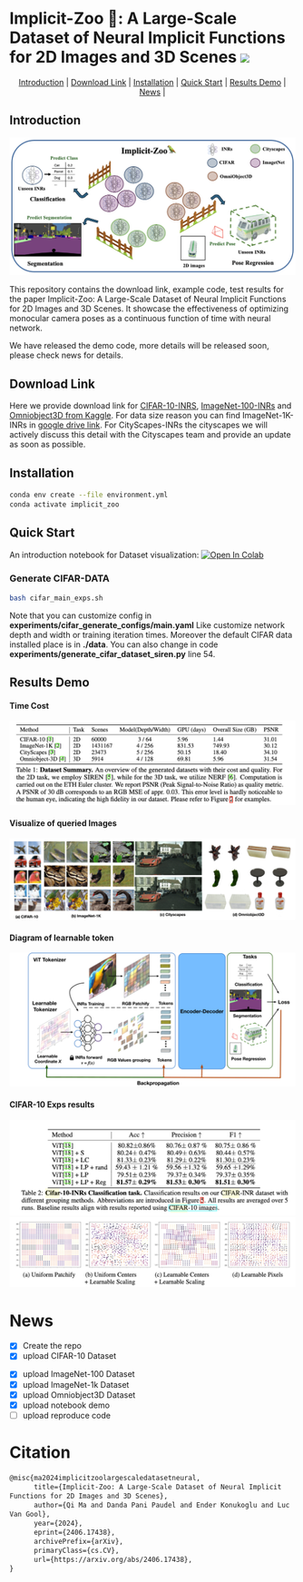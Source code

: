<h1 align="left">Implicit-Zoo 🦜: A Large-Scale Dataset of Neural Implicit Functions for 2D Images and 3D Scenes
 <a href="#Arxiv"><img  src="https://img.shields.io/badge/arXiv-Paper-<COLOR>.svg" ></a> </h1> 

<p align="center">
  <a href="#introduction">Introduction</a> |
  <a href="#download-link">Download Link</a> |
  <a href="#installation">Installation</a> |
  <a href="#quick-start">Quick Start</a> |
  <a href="#results-demo">Results Demo</a> |
  <a href="#news">News</a> |
  <!-- <a href="#statement">Statement</a> |
  <a href="#reference">Reference</a> -->
</p>




## Introduction
![Local Image](/asset/application.png)


This repository contains the download link, example code, test results for the paper Implicit-Zoo: A Large-Scale Dataset of Neural Implicit Functions for 2D Images and 3D Scenes. It showcase the effectiveness of optimizing monocular camera poses as a continuous function of time with neural network.

We have released the demo code, more details will be released soon, please check news for details.

## Download Link
Here we provide download link for [CIFAR-10-INRS](https://www.kaggle.com/datasets/alexanderqi/cifar10-inrs-dataset/data), [ImageNet-100-INRs](https://www.kaggle.com/datasets/alexanderqi/imagenet100-inrs-dataset) and [Omniobject3D from Kaggle](https://www.kaggle.com/datasets/alexanderqi/omniobject-inrs/data). For data size reason you can find ImageNet-1K-INRs in [google drive link](https://drive.google.com/drive/folders/1VJ9LMzFb1uiizhS9BzHUN4w-_R1-qyil?usp=drive_link). For CityScapes-INRs the cityscapes we will actively discuss this detail with the Cityscapes team and provide an update as soon as possible.


## Installation
```bash
conda env create --file environment.yml
conda activate implicit_zoo
```

## Quick Start
An introduction notebook for Dataset visualization: 
[![Open In Colab](https://colab.research.google.com/assets/colab-badge.svg)](https://colab.research.google.com/github/qimaqi/Implicit-Zoo/blob/main/notebooks/data_visualization_demo.ipynb)



### Generate CIFAR-DATA
```bash
bash cifar_main_exps.sh
```
Note that you can customize config in **experiments/cifar_generate_configs/main.yaml**  Like customize network depth and width or training iteration times. Moreover the default CIFAR data installed place is in **./data**.  You can also change in code  **experiments/generate_cifar_dataset_siren.py** line 54.


## Results Demo
#### Time Cost
![Local Image](/asset/time-cost.png)
#### Visualize of queried Images 
![Local Image](/asset/quality_check_tight.jpg)
#### Diagram of learnable token
![Local Image](/asset/learnable_token.jpg)
#### CIFAR-10 Exps results
![Local Image](/asset/cifar-results.png)
![Local Image](/asset/cifar_token_loc.png)

# News
- [x] Create the repo
- [x] upload CIFAR-10 Dataset
<!-- - [x] upload CIFAR-10 Generate code
- [x] upload CIFAR-10 Experiments code -->
- [x] upload ImageNet-100 Dataset
- [x] upload ImageNet-1k Dataset
- [x] upload Omniobject3D Dataset
- [x] upload notebook demo
- [ ] upload reproduce code

# Citation
```
@misc{ma2024implicitzoolargescaledatasetneural,
      title={Implicit-Zoo: A Large-Scale Dataset of Neural Implicit Functions for 2D Images and 3D Scenes}, 
      author={Qi Ma and Danda Pani Paudel and Ender Konukoglu and Luc Van Gool},
      year={2024},
      eprint={2406.17438},
      archivePrefix={arXiv},
      primaryClass={cs.CV},
      url={https://arxiv.org/abs/2406.17438}, 
}
```

